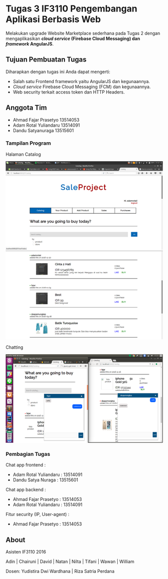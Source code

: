 # Tugas 3 IF3110 Pengembangan Aplikasi Berbasis Web

Melakukan upgrade Website Marketplace sederhana pada Tugas 2 dengan mengaplikasikan ***cloud service* (Firebase Cloud Messaging) dan *framework* AngularJS**.

## Tujuan Pembuatan Tugas

Diharapkan dengan tugas ini Anda dapat mengerti:
* Salah satu Frontend framework yaitu AngularJS dan kegunaannya.
* *Cloud service* Firebase Cloud Messaging (FCM) dan kegunaannya.
* Web security terkait access token dan HTTP Headers.


## Anggota Tim
* Ahmad Fajar Prasetyo 13514053
* Adam Rotal Yuliandaru 13514091
* Dandu Satyanuraga 13515601

### Tampilan Program
Halaman Catalog

![](img/head.png)
![](img/body.png)

Chatting

![](img/chat.png)


### Pembagian Tugas

Chat app frontend :
* Adam Rotal Yuliandaru : 13514091
* Dandu Satya Nuraga : 13515601


Chat app backend :  
* Ahmad Fajar Prasetyo : 13514053
* Adam Rotal Yuliandaru : 13514091


Fitur security (IP, User-agent) :
* Ahmad Fajar Prasetyo : 13514053

## About

Asisten IF3110 2016

Adin | Chairuni | David | Natan | Nilta | Tifani | Wawan | William

Dosen: Yudistira Dwi Wardhana | Riza Satria Perdana

